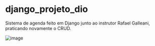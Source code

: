 # django_projeto_dio

Sistema de agenda feito em Django junto ao instrutor Rafael Galleani, praticando novamente o CRUD.

![image](https://user-images.githubusercontent.com/99411247/171064445-125f137c-af79-4171-9325-ea4e5219c9fb.png)
